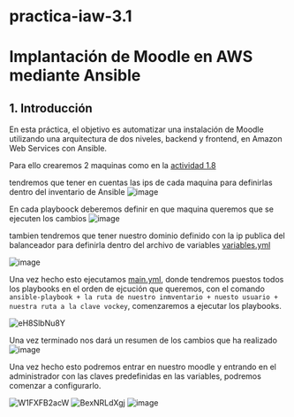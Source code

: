 # practica-iaw-3.1
# Implantación de Moodle en AWS mediante Ansible

## 1. Introducción
En esta práctica, el objetivo es automatizar una instalación de Moodle utilizando una arquitectura de dos niveles, backend y frontend, en Amazon Web Services con Ansible.


Para ello crearemos 2 maquinas como en la [actividad 1.8](https://github.com/marinaferb92/practica-iaw-1.8.git) 

tendremos que tener en cuentas las ips de cada maquina para definirlas dentro del inventario de Ansible
![image](https://github.com/user-attachments/assets/7f0b6377-b681-4831-ad89-05fbb89689c8)

En cada playboock deberemos definir en que maquina queremos que se ejecuten los cambios 
![image](https://github.com/user-attachments/assets/f198a39c-48ba-483f-88c1-71ee0386820d)


tambien tendremos que tener nuestro dominio definido con la ip publica del balanceador para definirla dentro del archivo de variables [variables.yml](moodle/vars/variables.yml)

![image](https://github.com/user-attachments/assets/e95afabb-ac0c-47b5-b4b8-1bcd06debc12)

Una vez hecho esto ejecutamos [main.yml](moodle/main.yml), donde tendremos puestos todos los playbooks en el orden de ejcución que queremos, con el comando `ansible-playbook + la ruta de nuestro inmventario + nuesto usuario + nuestra ruta a la clave vockey`, comenzaremos a ejecutar los playbooks.

![eH8SlbNu8Y](https://github.com/user-attachments/assets/793e42f9-e037-43dd-b156-7ff9f86ee49f)

Una vez terminado nos dará un resumen de los cambios que ha realizado
![image](https://github.com/user-attachments/assets/8e0cf537-b1cc-4191-ab3b-19c5b73b4cdd)


Una vez hecho esto podremos entrar en nuestro moodle y entrando en el administrador con las claves predefinidas en las variables, podremos comenzar a configurarlo.

![W1FXFB2acW](https://github.com/user-attachments/assets/94076bb0-377c-4338-854e-cb42540748f8)
![BexNRLdXgj](https://github.com/user-attachments/assets/6f2dc546-6fc7-4144-9747-239f646f1d42)
![image](https://github.com/user-attachments/assets/a18a5eca-06fd-47dd-af82-49eeb00a1678)
